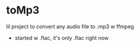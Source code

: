 # toMp3
lil project to convert any audio file to .mp3 w ffmpeg</br>
- started w .flac, it's only .flac right now
